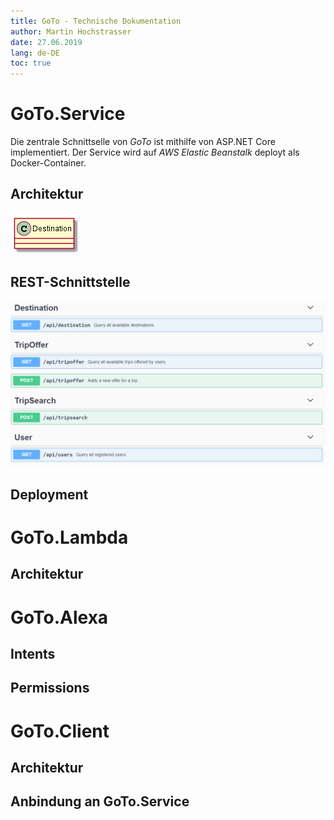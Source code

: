 ```yaml
---
title: GoTo - Technische Dokumentation
author: Martin Hochstrasser
date: 27.06.2019
lang: de-DE
toc: true
---
```


# GoTo.Service

Die zentrale Schnittselle von *GoTo* ist mithilfe von ASP.NET Core implementiert. Der Service wird auf *AWS Elastic Beanstalk* deployt als Docker-Container. 

## Architektur

![Klassendiagram von *GoTo.Service*](goto-service-arch.png)

## REST-Schnittstelle

![REST-Schnittstelle von *GoTo.Service*](goto-service-swagger.png)

## Deployment

# GoTo.Lambda

## Architektur

# GoTo.Alexa

## Intents

## Permissions

# GoTo.Client

## Architektur

## Anbindung an GoTo.Service
